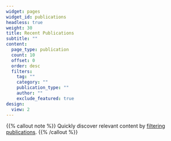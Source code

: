 ```yaml
---
widget: pages
widget_id: publications
headless: true
weight: 30
title: Recent Publications
subtitle: ""
content:
  page_type: publication
  count: 10
  offset: 0
  order: desc
  filters:
    tag: ""
    category: ""
    publication_type: ""
    author: ""
    exclude_featured: true
design:
  view: 2
---
```


{{% callout note %}}
Quickly discover relevant content by [filtering publications](./publication/).
{{% /callout %}}
